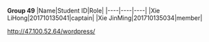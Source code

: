 **Group 49**
|Name|Student ID|Role|
|----|----|----|
|Xie LiHong|201710135041|captain|
|Xie JinMing|201710135034|member|

http://47.100.52.64/wordpress/
